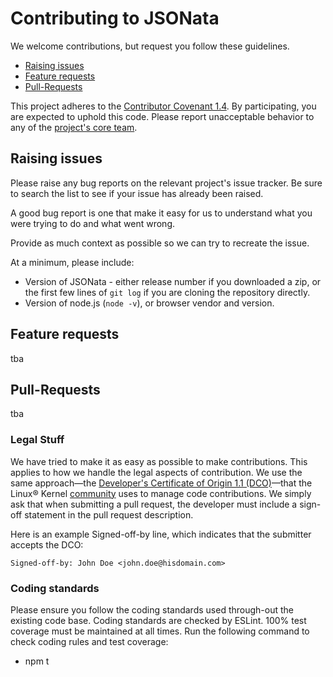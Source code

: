 # Contributing to JSONata

We welcome contributions, but request you follow these guidelines.

 - [Raising issues](#raising-issues)
 - [Feature requests](#feature-requests)
 - [Pull-Requests](#pull-requests)

This project adheres to the [Contributor Covenant 1.4](http://contributor-covenant.org/version/1/4/).
By participating, you are expected to uphold this code. Please report unacceptable
behavior to any of the [project's core team](https://github.com/orgs/jsonata-js/teams/core).

## Raising issues

Please raise any bug reports on the relevant project's issue tracker. Be sure to
search the list to see if your issue has already been raised.

A good bug report is one that make it easy for us to understand what you were
trying to do and what went wrong.

Provide as much context as possible so we can try to recreate the issue.

At a minimum, please include:

 - Version of JSONata - either release number if you downloaded a zip, or the first few lines of `git log` if you are cloning the repository directly.
 - Version of node.js (`node -v`), or browser vendor and version.

## Feature requests

tba

## Pull-Requests

tba

### Legal Stuff

We have tried to make it as easy as possible to make contributions. 
This applies to how we handle the legal aspects of contribution. 
We use the same approach&mdash;the [Developer's Certificate of Origin 1.1 (DCO)](DCO1.1.txt)&mdash;that the Linux&reg; Kernel [community](http://elinux.org/Developer_Certificate_Of_Origin) uses to manage code contributions.
We simply ask that when submitting a pull request, the developer must include a sign-off statement in the pull request description.

Here is an example Signed-off-by line, which indicates that the submitter accepts the DCO:

```
Signed-off-by: John Doe <john.doe@hisdomain.com>
```

### Coding standards

Please ensure you follow the coding standards used through-out the existing
code base. Coding standards are checked by ESLint. 100% test coverage
must be maintained at all times.
Run the following command to check coding rules and test coverage:

 - npm t
